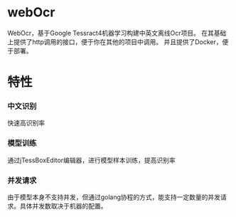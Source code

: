 # webOcr
WebOcr，基于Google Tessract4机器学习构建中英文离线Ocr项目。 在其基础上提供了http调用的接口，便于你在其他的项目中调用。 并且提供了Docker，便于部署。

# 特性
### 中文识别
快速高识别率

### 模型训练
通过jTessBoxEditor编辑器，进行模型样本训练，提高识别率

### 并发请求
由于模型本身不支持并发，但通过golang协程的方式，能支持一定数量的并发请求。具体并发数取决于机器的配置。
